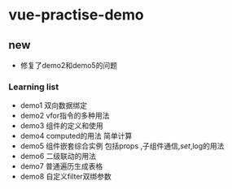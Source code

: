 # vue-practise-demo

## new
* 修复了demo2和demo5的问题  


### Learning list
* demo1 双向数据绑定
* demo2 vfor指令的多种用法
* demo3 组件的定义和使用
* demo4 computed的用法 简单计算
* demo5 组件嵌套综合实例 包括props ,子组件通信,$set,$log的用法
* demo6 二级联动的用法
* demo7 普通遍历生成表格
* demo8 自定义filter双绑参数